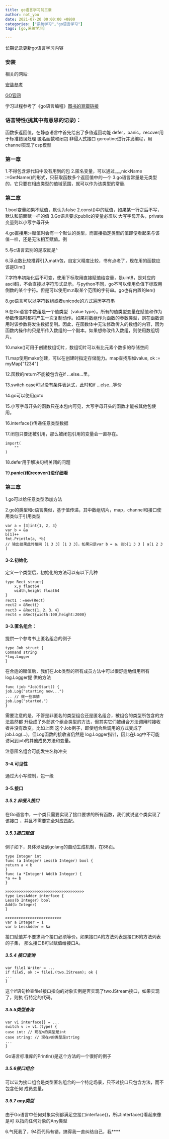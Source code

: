 ```yaml
---
title: go语言学习前三章
author: not_you
date: 2021-07-20 00:00:00 +0800
categories: ["系统学习","go语言学习"]
tags: [go,系统学习]

---
```


长期记录更新go语言学习内容

### 安装

相关的网站:

[安装参考](https://www.liwenzhou.com/posts/Go/install_go_dev/)

[GO官网](https://golang.org/dl/)

学习过程参考了《go语言编程》[图书的豆瓣链接](https://book.douban.com/subject/11577300/)

### 语言特性(挑其中有意思的记录)：

函数多返回值。在静态语言中首先给出了多值返回功能
defer，panic，recover用于标准错误处理
匿名函数和闭包
非侵入式接口
goroutine进行并发编程，用channel实现了csp模型

### 第一章
1.不得包含源代码中没有用到的包
2.匿名变量，可以通过_,_,nickName :=GetName()的形式，只获取函数多个返回值中的一个
3.go语言常量是无类型的，它只要在相应类型的值域范围，就可以作为该类型的常量.

### 第二章
1.bool变量如果不赋值，默认为false
2.const()中的赋值，如果某一行之后不写，默认和前面赋一样的值
3.Go语言要求public的变量必须以 大写字母开头，private变量则以小写字母开头

4.go直接用:=赋值时会有一个默认的类型，而直接指定类型的值即便看起来与该值一样，还是无法相互赋值。例

5.与c语言去别的是取反是^

6.浮点数比较推荐引入math包，自定义精度比较，书有点老了，现在用的函数应该是Dim()

7.字符串初始化后不可变，使用下标取用直接赋值给变量，是uint8，是对应的ascii码，不会直接以字符形式显示。与python不同，go不可以使用负值下标取用倒数的某个字符。但是可以使用m:n取某个范围的字符串。go也有内置的len()

8.go语言可以以字符数组或者unicode的方式遍历字符串

9.在Go语言中数组是一个值类型（value type）。所有的值类型变量在赋值和作为参数传递时都将产生一次复制动作。如果将数组作为函数的参数类型，则在函数调用时该参数将发生数据复制。因此，在函数体中无法修改传入的数组的内容，因为函数内操作的只是所传入数组的一个副本。如果想修改传入数组，则使用数组切片。

10.make()可用于创建数组切片，数组切片可以有比元素个数多的存储空间

11.map使用make创建，可以在创建时指定存储能力。map查找形如value, ok := myMap["1234"]

12.函数的return不能被包含在if ...else...里。

13.switch case可以没有条件表达式，此时和if ...else...等价

14.go可以使用goto

15.小写字母开头的函数只在本包内可见，大写字母开头的函数才能被其他包使用。

16.interface{}传递任意类型数据

17.闭包只要还被引用，那么被闭包引用的变量会一直存在。

```golang
import(
    ""
)
```



18.defer用于解决句柄关闭的问题

19.**panic()和recover()没仔细看**

### 第三章

1.go可以给任意类型添加方法

2.go的类型和c语言类似，基于值传递，其中数组切片，map，channel和接口使用类似于引用类型

```golang
var a = [3]int{1, 2, 3}
var b = &a
b[1]++
fmt.Println(a, *b)
// 输出结果此时相同 [1 3 3] [1 3 3]，如果只是var b = a，则b[1 3 3 ] a[1 2 3 ]
```



#### 3-2.初始化

定义一个类型后，初始化的方法可以有以下几种

```golang
type Rect struct{
    x,y flaot64
    width,height float64
}
rect1 ：=new(Rect)
rect2 = &Rect{}
rect3 = &Rect{1，2，3，4}
rect4 = &Rect{width:100,height:2000}

```

#### 3-3.匿名组合：

提供一个参考书上匿名组合的例子

```golang
type Job struct {
Command string
*log.Logger
}
```

在合适的赋值后，我们在Job类型的所有成员方法中可以很舒适地借用所有log.Logger提
供的方法

```golang
func (job *Job)Start() {
job.Log("starting now...")
... // 做一些事情
job.Log("started.")
}
```

需要注意的是，不管是非匿名的类型组合还是匿名组合，被组合的类型所包含的方法虽然都
升级成了外部这个组合类型的方法，但其实它们被组合方法调用时接收者并没有改变。比如上面
这个Job例子，即使组合后调用的方式变成了job.Log(...)，但Log函数的接收者仍然是
log.Logger指针，因此在Log中不可能访问到job的其他成员方法和变量。

注意匿名组合可能发生名称冲突

#### 3-4.可见性

通过大小写控制，包一级 

#### 3-5.接口

##### 3.5.2 非侵入接口

在Go语言中，一个类只需要实现了接口要求的所有函数，我们就说这个类实现了该接口 ，并且不需要完全对应匹配。

##### 3.5.3接口赋值

例子如下，具体涉及到golang的自动生成机制，在88页。

```golang
type Integer int
func (a Integer) Less(b Integer) bool {
return a < b
}
func (a *Integer) Add(b Integer) {
*a += b
}

>>>>>>>>>>>>>>>>>>>>>>>>>>>>>>>>>>>
type LessAdder interface {
Less(b Integer) bool
Add(b Integer)
}

>>>>>>>>>>>>>>>>>>>>>>>>>
var a Integer = 1
var b LessAdder = &a

```

接口赋值并不要求两个接口必须等价。如果接口A的方法列表是接口B的方法列表的子集，
那么接口B可以赋值给接口A。

##### 3.5.4 接口查询

``` golang
var file1 Writer = ...
if file5, ok := file1.(two.IStream); ok {
...
}
```

这个if语句检查file1接口指向的对象实例是否实现了two.IStream接口，如果实现了，则执
行特定的代码。

##### 3.5.5类型查询

```golang
var v1 interface{} = ...
switch v := v1.(type) {
case int: // 现在v的类型是int
case string: // 现在v的类型是string
...
}
```

Go语言标准库的Println()是这个方法的一个很好的例子

##### 3.5.6接口组合

可以认为接口组合是类型匿名组合的一个特定场景，只不过接口只包含方法，而不包含任何
成员变量。

##### 3.5.7 any类型

由于Go语言中任何对象实例都满足空接口interface{}，所以interface{}看起来像是可
以指向任何对象的Any类型

6.气死我了，94页代码有错，搞得我一直纠结自己，我\*\*\*\*